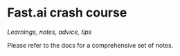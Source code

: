 # Fast.ai crash course

*Learnings, notes, advice, tips*



Please refer to the docs for a comprehensive set of notes.
